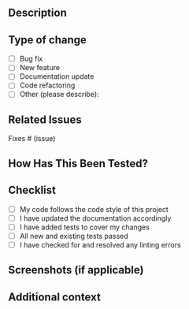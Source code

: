 ## Description
<!-- Provide a brief description of the changes in this PR -->

## Type of change
<!-- Please delete options that are not relevant -->
- [ ] Bug fix
- [ ] New feature
- [ ] Documentation update
- [ ] Code refactoring
- [ ] Other (please describe):

## Related Issues
<!-- Link to related issues if any -->
Fixes # (issue)

## How Has This Been Tested?
<!-- Describe how you tested your changes -->

## Checklist
- [ ] My code follows the code style of this project
- [ ] I have updated the documentation accordingly
- [ ] I have added tests to cover my changes
- [ ] All new and existing tests passed
- [ ] I have checked for and resolved any linting errors

## Screenshots (if applicable)
<!-- Add screenshots to help explain your changes -->

## Additional context
<!-- Add any other context about the PR here -->

<!--
Note: This repository requires approval from maintainers (@lmotwani or @webvijayi) before merging.
--> 